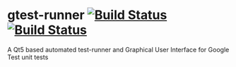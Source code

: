 # gtest-runner [![Build Status](https://travis-ci.org/nholthaus/gtest-runner.svg?branch=master)](https://travis-ci.org/nholthaus/gtest-runner) [![Build Status](https://ci.appveyor.com/api/projects/status/github/nholthaus/gtest-runner?svg=true)](https://ci.appveyor.com/api/projects/status/github/nholthaus/gtest-runner?svg=true)

A Qt5 based automated test-runner and Graphical User Interface for Google Test unit tests
